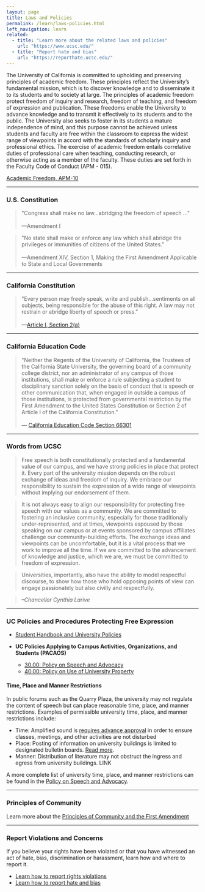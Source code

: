 ```yaml
---
layout: page
title: Laws and Policies
permalink: /learn/laws-policies.html
left_navigation: learn
related:
  - title: "Learn more about the related laws and policies"
    url: "https://www.ucsc.edu/"
  - title: "Report hate and bias"
    url: "https://reporthate.ucsc.edu/"
---
```


The University of California is committed to upholding and preserving principles of academic freedom. These principles reflect the University’s fundamental mission, which is to discover knowledge and to disseminate it to its students and to society at large. The principles of academic freedom protect freedom of inquiry and research, freedom of teaching, and freedom of expression and publication. These freedoms enable the University to advance knowledge and to transmit it effectively to its students and to the public. The University also seeks to foster in its students a mature independence of mind, and this purpose cannot be achieved unless students and faculty are free within the classroom to express the widest range of viewpoints in accord with the standards of scholarly inquiry and professional ethics. The exercise of academic freedom entails correlative duties of professional care when teaching, conducting research, or otherwise acting as a member of the faculty. These duties are set forth in the Faculty Code of Conduct (APM - 015).

[Academic Freedom, APM-10](https://www.ucop.edu/academic-personnel-programs/_files/apm/apm-010.pdf)

---
### **U.S. Constitution**

> "Congress shall make no law…abridging the freedom of speech …"<br /><br/>
—Amendment I


> "No state shall make or enforce any law which shall abridge the privileges or immunities of citizens of the United States."<br /><br/>
—Amendment XIV, Section 1, Making the First Amendment Applicable to State and Local Governments

---

### **California Constitution**

> "Every person may freely speak, write and publish…sentiments on all subjects, being responsible for the abuse of this right. A law may not restrain or abridge liberty of speech or press."<br/><br/>
—[Article I, Section 2(a)](http://leginfo.legislature.ca.gov/faces/codes_displaySection.xhtml?lawCode=CONS&sectionNum=SEC.%202.&article=I)

---
### **California Education Code**

> "Neither the Regents of the University of California, the Trustees of the California State University, the governing board of a community college district, nor an administrator of any campus of those institutions, shall make or enforce a rule subjecting a student to disciplinary sanction solely on the basis of conduct that is speech or other communication that, when engaged in outside a campus of those institutions, is protected from governmental restriction by the First Amendment to the United States Constitution or Section 2 of Article I of the California Constitution."<br/><br/>
— [California Education Code Section 66301](http://leginfo.legislature.ca.gov/faces/codes_displaySection.xhtml?sectionNum=66301.&lawCode=EDC)


---
### **Words from UCSC**

> Free speech is both constitutionally protected and a fundamental value of our campus, and we have strong policies in place that protect it. Every part of the university mission depends on the robust exchange of ideas and freedom of inquiry. We embrace our responsibility to sustain the expression of a wide range of viewpoints without implying our endorsement of them.

> It is not always easy to align our responsibility for protecting free speech with our values as a community. We are committed to fostering an inclusive community, especially for those traditionally under-represented, and at times, viewpoints espoused by those speaking on our campus or at events sponsored by campus affiliates challenge our community-building efforts. The exchange ideas and viewpoints can be uncomfortable, but it is a vital process that we work to improve all the time. If we are committed to the advancement of knowledge and justice, which we are, we must be committed to freedom of expression.

> Universities, importantly, also have the ability to model respectful discourse, to show how those who hold opposing points of view can engage passionately but also civilly and respectfully. 

> *–Chancellor Cynthia Larive*

---
### **UC Policies and Procedures Protecting Free Expression**

- [Student Handbook and University Policies](https://deanofstudents.ucsc.edu/student-conduct/student-handbook/)

- **UC Policies Applying to Campus Activities, Organizations, and Students (PACAOS)**
  - [30.00: Policy on Speech and Advocacy](http://policy.ucop.edu/doc/2710523/PACAOS-30)
  - [40.00: Policy on Use of University Property](http://policy.ucop.edu/doc/2710524/PACAOS-40)

#### **Time, Place and Manner Restrictions**

In public forums such as the Quarry Plaza, the university may not regulate the content of speech but can place reasonable time, place, and manner restrictions. Examples of permissible university time, place, and manner restrictions include:

- Time: Amplified sound is [requires advance approval](https://someca.ucsc.edu/resources/protocols.html#amplified-sound) in order to ensure classes, meetings, and other activities are not disturbed
- Place: Posting of information on university buildings is limited to designated bulletin boards. [Read more](https://crown.ucsc.edu/activities/flier_posting_numbers.pdf).
- Manner: Distribution of literature may not obstruct the ingress and egress from university buildings. LINK

A more complete list of university time, place, and manner restrictions can be found in the [Policy on Speech and Advocacy](https://deanofstudents.ucsc.edu/student-conduct/student-handbook/30.00.pdf).



---
### **Principles of Community**

Learn more about the [Principles of Community and the First Amendment](https://freespeech.ucsc.edu/learn/principles-community-first-amendment.html)

---
### **Report Violations and Concerns**

If you believe your rights have been violated or that you have witnessed an act of hate, bias, discrimination or harassment, learn how and where to report it.

- [Learn how to report rights violations](https://deanofstudents.ucsc.edu/student-conduct/rules-violation.html)
- [Learn how to report hate and bias](https://reporthate.ucsc.edu/)




